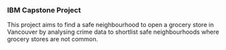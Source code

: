 ### IBM Capstone Project

This project aims to find a safe neighbourhood to open a grocery store in Vancouver by analysing crime data to shortlist safe neighbourhoods where grocery stores are not common. 
